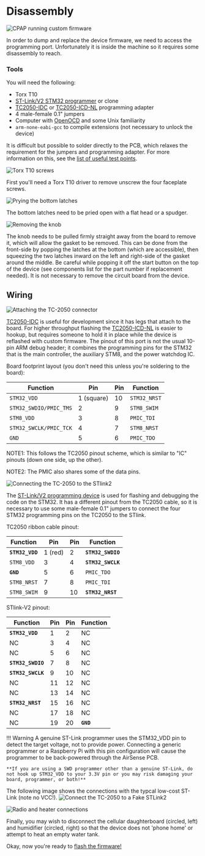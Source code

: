 # Disassembly

![CPAP running custom firmware](images/airsense-hacked.jpg)


In order to dump and replace the device firmware, we need to access the programming port. Unfortunately it is inside the machine so it requires some disassembly to reach.

### Tools

You will need the following:

* Torx T10
* [ST-Link/V2 STM32 programmer](https://www.digikey.com/product-detail/en/stmicroelectronics/ST-LINK-V2/497-10484-ND/2214535) or clone
* [TC2050-IDC](https://www.digikey.com/product-detail/en/TC2050-IDC/TC2050-IDC-ND/2605366) or [TC2050-ICD-NL](https://www.digikey.com/product-detail/en/tag-connect-llc/TC2050-IDC-NL/TC2050-IDC-NL-ND/2605367) programming adapter
* 4 male-female 0.1" jumpers
* Computer with [OpenOCD](http://openocd.org/) and some Unix familiarity
* `arm-none-eabi-gcc` to compile extensions (not necessary to unlock the device)

It is difficult but possible to solder directly to the PCB, which relaxes the requirement for the jumpers and programming adapter. For more information on this, see the [list of useful test points](info/testpoints.md).


![Torx T10 screws](images/airsense-screws.jpg)

First you'll need a Torx T10 driver to remove unscrew the four faceplate screws.

<!-- ![Removing the side cover](images/airsense-sidecover.jpg) -->

![Prying the bottom latches](images/airsense-bottom.jpg)

The bottom latches need to be pried open with a flat head or a spudger.

![Removing the knob](images/airsense-knob.jpg)

The knob needs to be pulled firmly straight away from the board to remove it, which will allow
the gasket to be removed.  This can be done from the front-side by popping the latches at the bottom (which are accessible), then squeezing the two latches inward on the left and right-side of the gasket around the middle.  Be careful while popping it off the start button on the top of the device (see components list for the part number if replacement needed).
It is not necessary to remove the circuit board from the device.

## Wiring

![Attaching the TC-2050 connector](images/airsense-tc2050.jpg)

[TC2050-IDC](https://www.digikey.com/product-detail/en/TC2050-IDC/TC2050-IDC-ND/2605366)
is useful for development since it has legs
that attach to the board.  For higher throughput flashing the
[TC2050-ICD-NL](https://www.digikey.com/product-detail/en/tag-connect-llc/TC2050-IDC-NL/TC2050-IDC-NL-ND/2605367)
is easier to hookup, but requires someone to hold it in place while the
device is reflashed with custom firmware.  The pinout of this port is not
the usual 10-pin ARM debug header; it combines the programming pins for
the STM32 that is the main controller, the auxiliary STM8, and the power watchdog IC.

Board footprint layout (you don't need this unless you're soldering to
the board):

| Function 		| Pin | Pin | Function |
| ---			| --- | --- | --- |
| `STM32_VDD`		| 1 (square) | 10 | `STM32_NRST` |
| `STM32_SWDIO/PMIC_TMS`| 2   | 9   | `STM8_SWIM` |
| `STM8_VDD`		| 3   | 8   | `PMIC_TDI` |
| `STM32_SWCLK/PMIC_TCK`| 4   | 7   | `STM8_NRST` |
| `GND`			| 5   | 6  | `PMIC_TDO` |

NOTE1: This follows the TC2050 pinout scheme, which is similar to "IC" pinouts (down one side, up the other).

NOTE2: The PMIC also shares some of the data pins.

![Connecting the TC-2050 to the STlink2](images/airsense-stlink.jpg)

The [ST-Link/V2 programming
device](https://www.digikey.nl/product-detail/en/stmicroelectronics/ST-LINK-V2/497-10484-ND/2214535)
is used for flashing and debugging the code on the STM32.  It has a
different pinout from the TC2050 cable, so it is necessary to use some
male-female 0.1" jumpers to connect the four STM32 programming pins on the
TC2050 to the STlink.

TC2050 ribbon cable pinout:

| Function 		| Pin | Pin | Function |
| ---			| --- | --- | --- |
| **`STM32_VDD`**	| 1 (red) | 2 | **`STM32_SWDIO`** |
| `STM8_VDD`		| 3   | 4   | **`STM32_SWCLK`** |
| **`GND`**		| 5   | 6  | `PMIC_TDO` |
| `STM8_NRST`		| 7   | 8   | `PMIC_TDI` |
| `STM8_SWIM`		| 9   | 10   | **`STM32_NRST`** |

STlink-V2 pinout:

| Function	 	| Pin | Pin | Function |
| ---			| --- | --- | --- |
| **`STM32_VDD`**	|  1  |  2  | NC |
| NC			|  3  |  4  | NC |
| NC			|  5  |  6  | NC |
| **`STM32_SWDIO`**	|  7  |  8  | NC |
| **`STM32_SWCLK`**	|  9  | 10  | NC |
| NC			| 11  | 12  | NC |
| NC			| 13  | 14  | NC |
| **`STM32_NRST`**	| 15  | 16  | NC |
| NC			| 17  | 18  | NC |
| NC			| 19  | 20  | **`GND`** |

!!! Warning
	A genuine ST-Link programmer uses the STM32_VDD pin to detect the target voltage, not to provide power. Connecting a generic programmer or a Raspberry Pi with this pin configuration will cause the programmer to be back-powered through the AirSense PCB.

	**If you are using a SWD programmer other than a genuine ST-Link, do not hook up STM32_VDD to your 3.3V pin or you may risk damaging your board, programmer, or both!**

The following image shows the connections with the typcal low-cost ST-Link (note no VCC!).
![Connect the TC-2050 to a Fake STLink2](images/tc2050_fakestlink.jpg)

![Radio and heater connections](images/heatbed-radio.jpg)

Finally, you may wish to disconnect the cellular daughterboard (circled, left) and
humidifier (circled, right) so that the device does not 'phone home' or attempt
to heat an empty water tank.

Okay, now you're ready to [flash the firmware!](firmware.md)
